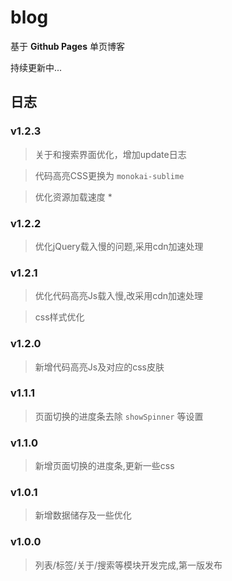 # blog

基于 **Github Pages** 单页博客

持续更新中...

## 日志

### v1.2.3

> 关于和搜索界面优化，增加update日志

> 代码高亮CSS更换为 `monokai-sublime`

> 优化资源加载速度 *

### v1.2.2

> 优化jQuery载入慢的问题,采用cdn加速处理

### v1.2.1

> 优化代码高亮Js载入慢,改采用cdn加速处理

> css样式优化

### v1.2.0

> 新增代码高亮Js及对应的css皮肤

### v1.1.1

> 页面切换的进度条去除 `showSpinner` 等设置

### v1.1.0

> 新增页面切换的进度条,更新一些css

### v1.0.1

> 新增数据储存及一些优化

### v1.0.0

> 列表/标签/关于/搜索等模块开发完成,第一版发布